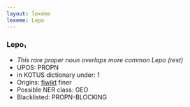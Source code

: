 ```yaml
---
layout: lexeme
lexeme: Lepo
---
```


###  Lepo₁

* _This rare proper noun overlaps more common *Lepo* (rest)_
* UPOS:  PROPN
* in KOTUS dictionary under:  1
* Origins: [fiwikt](https://fi.wiktionary.org/wiki/Lepo) finer 
* Possible NER class:  GEO
* Blacklisted:  PROPN-BLOCKING


